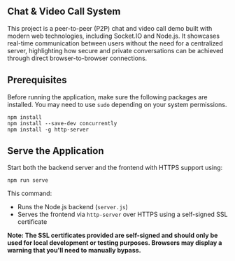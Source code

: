## Chat & Video Call System

This project is a peer-to-peer (P2P) chat and video call demo built with modern web technologies, including Socket.IO and Node.js. It showcases real-time communication between users without the need for a centralized server, highlighting how secure and private conversations can be achieved through direct browser-to-browser connections.

## Prerequisites
Before running the application, make sure the following packages are installed. You may need to use `sudo` depending on your system permissions.
```cli
npm install
npm install --save-dev concurrently
npm install -g http-server 
```

## Serve the Application
Start both the backend server and the frontend with HTTPS support using:
```cli
npm run serve
```
This command:
- Runs the Node.js backend (`server.js`)
- Serves the frontend via `http-server` over HTTPS using a self-signed SSL certificate

**Note: The SSL certificates provided are self-signed and should only be used for local development or testing purposes. Browsers may display a warning that you'll need to manually bypass.**